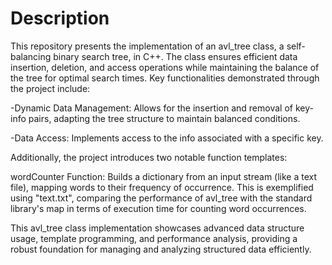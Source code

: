 # Description

This repository presents the implementation of an avl_tree class, a self-balancing binary search tree, in C++. The class ensures efficient data insertion, deletion, and access operations while maintaining the balance of the tree for optimal search times. Key functionalities demonstrated through the project include:

-Dynamic Data Management: Allows for the insertion and removal of key-info pairs, adapting the tree structure to maintain balanced conditions.

-Data Access: Implements access to the info associated with a specific key.

Additionally, the project introduces two notable function templates:

wordCounter Function: Builds a dictionary from an input stream (like a text file), mapping words to their frequency of occurrence. This is exemplified using "text.txt", comparing the performance of avl_tree with the standard library's map in terms of execution time for counting word occurrences.

This avl_tree class implementation showcases advanced data structure usage, template programming, and performance analysis, providing a robust foundation for managing and analyzing structured data efficiently.

